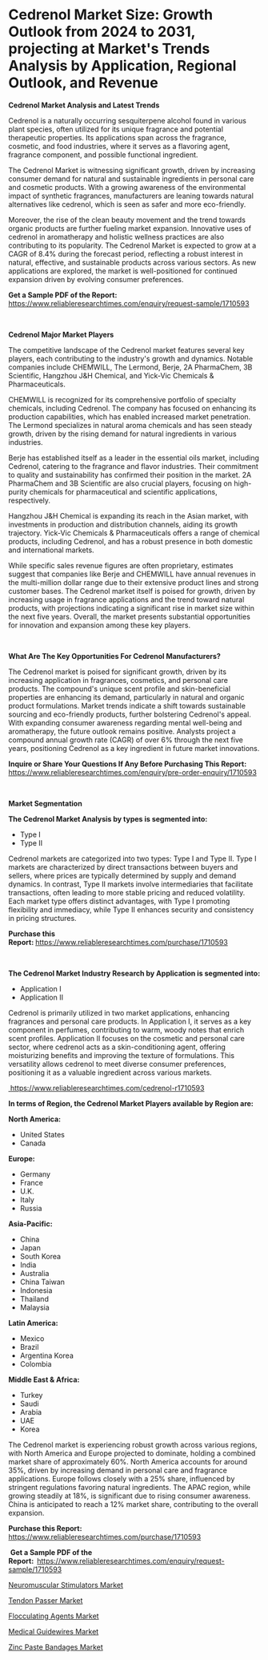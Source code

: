 <p><h1>Cedrenol Market Size: Growth Outlook from 2024 to 2031, projecting at Market's Trends Analysis by Application, Regional Outlook, and Revenue</h1></p><p><strong>Cedrenol Market Analysis and Latest Trends</strong></p>
<p><p>Cedrenol is a naturally occurring sesquiterpene alcohol found in various plant species, often utilized for its unique fragrance and potential therapeutic properties. Its applications span across the fragrance, cosmetic, and food industries, where it serves as a flavoring agent, fragrance component, and possible functional ingredient. </p><p>The Cedrenol Market is witnessing significant growth, driven by increasing consumer demand for natural and sustainable ingredients in personal care and cosmetic products. With a growing awareness of the environmental impact of synthetic fragrances, manufacturers are leaning towards natural alternatives like cedrenol, which is seen as safer and more eco-friendly.</p><p>Moreover, the rise of the clean beauty movement and the trend towards organic products are further fueling market expansion. Innovative uses of cedrenol in aromatherapy and holistic wellness practices are also contributing to its popularity. The Cedrenol Market is expected to grow at a CAGR of 8.4% during the forecast period, reflecting a robust interest in natural, effective, and sustainable products across various sectors. As new applications are explored, the market is well-positioned for continued expansion driven by evolving consumer preferences.</p></p>
<p><strong>Get a Sample PDF of the Report:&nbsp;</strong> <a href="https://www.reliableresearchtimes.com/enquiry/request-sample/1710593?utm_campaign=1612&utm_medium=2&utm_source=Github&utm_content=ia&utm_term=22102024&utm_id=cedrenol">https://www.reliableresearchtimes.com/enquiry/request-sample/1710593</a></p>
<p>&nbsp;</p>
<p><strong>Cedrenol Major Market Players</strong></p>
<p><p>The competitive landscape of the Cedrenol market features several key players, each contributing to the industry's growth and dynamics. Notable companies include CHEMWILL, The Lermond, Berje, 2A PharmaChem, 3B Scientific, Hangzhou J&H Chemical, and Yick-Vic Chemicals & Pharmaceuticals.</p><p>CHEMWILL is recognized for its comprehensive portfolio of specialty chemicals, including Cedrenol. The company has focused on enhancing its production capabilities, which has enabled increased market penetration. The Lermond specializes in natural aroma chemicals and has seen steady growth, driven by the rising demand for natural ingredients in various industries.</p><p>Berje has established itself as a leader in the essential oils market, including Cedrenol, catering to the fragrance and flavor industries. Their commitment to quality and sustainability has confirmed their position in the market. 2A PharmaChem and 3B Scientific are also crucial players, focusing on high-purity chemicals for pharmaceutical and scientific applications, respectively.</p><p>Hangzhou J&H Chemical is expanding its reach in the Asian market, with investments in production and distribution channels, aiding its growth trajectory. Yick-Vic Chemicals & Pharmaceuticals offers a range of chemical products, including Cedrenol, and has a robust presence in both domestic and international markets.</p><p>While specific sales revenue figures are often proprietary, estimates suggest that companies like Berje and CHEMWILL have annual revenues in the multi-million dollar range due to their extensive product lines and strong customer bases. The Cedrenol market itself is poised for growth, driven by increasing usage in fragrance applications and the trend toward natural products, with projections indicating a significant rise in market size within the next five years. Overall, the market presents substantial opportunities for innovation and expansion among these key players.</p></p>
<p>&nbsp;</p>
<p><strong>What Are The Key Opportunities For Cedrenol Manufacturers?</strong></p>
<p><p>The Cedrenol market is poised for significant growth, driven by its increasing application in fragrances, cosmetics, and personal care products. The compound's unique scent profile and skin-beneficial properties are enhancing its demand, particularly in natural and organic product formulations. Market trends indicate a shift towards sustainable sourcing and eco-friendly products, further bolstering Cedrenol's appeal. With expanding consumer awareness regarding mental well-being and aromatherapy, the future outlook remains positive. Analysts project a compound annual growth rate (CAGR) of over 6% through the next five years, positioning Cedrenol as a key ingredient in future market innovations.</p></p>
<p><strong>Inquire or Share Your Questions If Any Before Purchasing This Report:</strong> <a href="https://www.reliableresearchtimes.com/enquiry/pre-order-enquiry/1710593?utm_campaign=1612&utm_medium=2&utm_source=Github&utm_content=ia&utm_term=22102024&utm_id=cedrenol">https://www.reliableresearchtimes.com/enquiry/pre-order-enquiry/1710593</a></p>
<p>&nbsp;</p>
<p><strong>Market Segmentation</strong></p>
<p><strong>The Cedrenol Market Analysis by types is segmented into:</strong></p>
<p><ul><li>Type I</li><li>Type II</li></ul></p>
<p><p>Cedrenol markets are categorized into two types: Type I and Type II. Type I markets are characterized by direct transactions between buyers and sellers, where prices are typically determined by supply and demand dynamics. In contrast, Type II markets involve intermediaries that facilitate transactions, often leading to more stable pricing and reduced volatility. Each market type offers distinct advantages, with Type I promoting flexibility and immediacy, while Type II enhances security and consistency in pricing structures.</p></p>
<p><strong>Purchase this Report:&nbsp;</strong><a href="https://www.reliableresearchtimes.com/purchase/1710593?utm_campaign=1612&utm_medium=2&utm_source=Github&utm_content=ia&utm_term=22102024&utm_id=cedrenol">https://www.reliableresearchtimes.com/purchase/1710593</a></p>
<p>&nbsp;</p>
<p><strong>The Cedrenol Market Industry Research by Application is segmented into:</strong></p>
<p><ul><li>Application I</li><li>Application II</li></ul></p>
<p><p>Cedrenol is primarily utilized in two market applications, enhancing fragrances and personal care products. In Application I, it serves as a key component in perfumes, contributing to warm, woody notes that enrich scent profiles. Application II focuses on the cosmetic and personal care sector, where cedrenol acts as a skin-conditioning agent, offering moisturizing benefits and improving the texture of formulations. This versatility allows cedrenol to meet diverse consumer preferences, positioning it as a valuable ingredient across various markets.</p></p>
<p><a href="https://www.reliableresearchtimes.com/cedrenol-r1710593?utm_campaign=1612&utm_medium=2&utm_source=Github&utm_content=ia&utm_term=22102024&utm_id=cedrenol">&nbsp;https://www.reliableresearchtimes.com/cedrenol-r1710593</a></p>
<p><strong>In terms of Region, the Cedrenol Market Players available by Region are:</strong></p>
<p>
    <p> <strong> North America: </strong>
        <ul>
            <li>United States</li>
            <li>Canada</li>
        </ul>
        </p> 
    <p> <strong> Europe: </strong>
        <ul>
            <li>Germany</li>
            <li>France</li>
            <li>U.K.</li>
            <li>Italy</li>
            <li>Russia</li>
        </ul>
        </p> 
    <p> <strong> Asia-Pacific: </strong>
        <ul>
            <li>China</li>
            <li>Japan</li>
            <li>South Korea</li>
            <li>India</li>
            <li>Australia</li>
            <li>China Taiwan</li>
            <li>Indonesia</li>
            <li>Thailand</li>
            <li>Malaysia</li>
        </ul>
        </p> 
    <p> <strong> Latin America: </strong>
        <ul>
            <li>Mexico</li>
            <li>Brazil</li>
            <li>Argentina Korea</li>
            <li>Colombia</li>
        </ul>
        </p> 
    <p> <strong> Middle East & Africa: </strong>
        <ul>
            <li>Turkey</li>
            <li>Saudi</li>
            <li>Arabia</li>
            <li>UAE</li>
            <li>Korea</li>
        </ul>
    </p>
    </p>
<p><p>The Cedrenol market is experiencing robust growth across various regions, with North America and Europe projected to dominate, holding a combined market share of approximately 60%. North America accounts for around 35%, driven by increasing demand in personal care and fragrance applications. Europe follows closely with a 25% share, influenced by stringent regulations favoring natural ingredients. The APAC region, while growing steadily at 18%, is significant due to rising consumer awareness. China is anticipated to reach a 12% market share, contributing to the overall expansion.</p></p>
<p><strong>Purchase this Report: </strong><a href="https://www.reliableresearchtimes.com/purchase/1710593?utm_campaign=1612&utm_medium=2&utm_source=Github&utm_content=ia&utm_term=22102024&utm_id=cedrenol">https://www.reliableresearchtimes.com/purchase/1710593</a></p>
<p>&nbsp;<strong>Get a Sample PDF of the Report:&nbsp;&nbsp;</strong><a href="https://www.reliableresearchtimes.com/enquiry/request-sample/1710593?utm_campaign=1612&utm_medium=2&utm_source=Github&utm_content=ia&utm_term=22102024&utm_id=cedrenol">https://www.reliableresearchtimes.com/enquiry/request-sample/1710593</a></p>
<p><strong></strong></p>
<p><p><a href="https://www.linkedin.com/pulse/future-trends-global-neuromuscular-stimulators-market-insights-x3d3e?utm_campaign=1612&utm_medium=2&utm_source=Github&utm_content=ia&utm_term=22102024&utm_id=cedrenol">Neuromuscular Stimulators Market</a></p><p><a href="https://www.linkedin.com/pulse/exploring-tendon-passer-market-dynamics-global-trends-aly0e?utm_campaign=1612&utm_medium=2&utm_source=Github&utm_content=ia&utm_term=22102024&utm_id=cedrenol">Tendon Passer Market</a></p><p><a href="https://github.com/Rekhakhatun65/Market-Research-Report-List-1/blob/main/flocculating-agents-market.md?utm_campaign=1612&utm_medium=2&utm_source=Github&utm_content=ia&utm_term=22102024&utm_id=cedrenol">Flocculating Agents Market</a></p><p><a href="https://www.linkedin.com/pulse/global-medical-guidewires-market-forecast-2024-2031-trends-el7he?utm_campaign=1612&utm_medium=2&utm_source=Github&utm_content=ia&utm_term=22102024&utm_id=cedrenol">Medical Guidewires Market</a></p><p><a href="https://www.linkedin.com/pulse/strategic-forecast-zinc-paste-bandages-market-growth-trends-zi4ie?utm_campaign=1612&utm_medium=2&utm_source=Github&utm_content=ia&utm_term=22102024&utm_id=cedrenol">Zinc Paste Bandages Market</a></p></p>